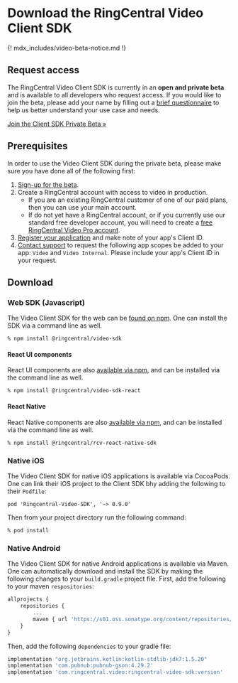 # Download the RingCentral Video Client SDK

{! mdx_includes/video-beta-notice.md !}

## Request access

The RingCentral Video Client SDK is currently in an **open and private beta** and is available to all developers who request access. If you would like to join the beta, please add your name by filling out a [brief questionnaire](https://forms.gle/H3QxfhqAhujkktXa6) to help us better understand your use case and needs. 

<a class="btn btn-primary btn-lg" href="https://forms.gle/H3QxfhqAhujkktXa6">Join the Client SDK Private Beta &raquo;</a>

## Prerequisites

In order to use the Video Client SDK during the private beta, please make sure you have done all of the following first:

1. [Sign-up for the beta](https://forms.gle/H3QxfhqAhujkktXa6).
2. Create a RingCentral account with access to video in production. 
     * If you are an existing RingCentral customer of one of our paid plans, then you can use your main account. 
     * If do not yet have a RingCentral account, or if you currently use our standard free developer account, you will need to create a [free RingCentral Video Pro account](https://www.ringcentral.com/office/plansandpricing.html#video).
3. [Register your application](../../getting-started/register-app.md) and make note of your app's Client ID. 
4. [Contact support](https://developers.ringcentral.com/support/create-case) to request the following app scopes be added to your app: `Video` and `Video Internal`. Please include your app's Client ID in your request. 

## Download

### Web SDK (Javascript)

The Video Client SDK for the web can be [found on npm](https://www.npmjs.com/package/@ringcentral/video-sdk). One can install the SDK via a command line as well. 

```shell
% npm install @ringcentral/video-sdk
```

#### React UI components

React UI components are also [available via npm](https://www.npmjs.com/package/@ringcentral/video-sdk-react), and can be installed via the command line as well.

```shell
% npm install @ringcentral/video-sdk-react
```

#### React Native

React Native components are also [available via npm](https://www.npmjs.com/package/@ringcentral/rcv-react-native-sdk), and can be installed via the command line as well.

```shell
% npm install @ringcentral/rcv-react-native-sdk
```

### Native iOS

The Video Client SDK for native iOS applications is available via CocoaPods. One can link their iOS project to the Client SDK bhy adding the following to their `Podfile`:

```
pod 'Ringcentral-Video-SDK', '~> 0.9.0'
```

Then from your project directory run the following command:

```shell
% pod install
```

### Native Android

The Video Client SDK for native Android applications is available via Maven. One can automatically download and install the SDK by making the following changes to your `build.gradle` project file. First, add the following to your maven `respositories`:

```js
allprojects {
    repositories {
        ...
        maven { url 'https://s01.oss.sonatype.org/content/repositories/releases' }
    }
}
```

Then, add the following `dependencies` to your gradle file:

```js
implementation "org.jetbrains.kotlin:kotlin-stdlib-jdk7:1.5.20"
implementation 'com.pubnub:pubnub-gson:4.29.2'
implementation 'com.ringcentral.video:ringcentral-video-sdk:version'
```
